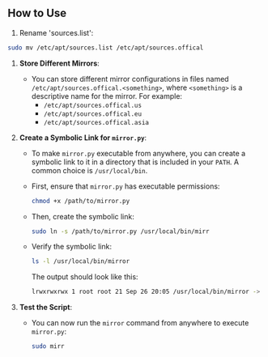 ## How to Use

1. Rename 'sources.list':

```bash
sudo mv /etc/apt/sources.list /etc/apt/sources.offical
```

1. **Store Different Mirrors**:

   - You can store different mirror configurations in files named `/etc/apt/sources.offical.<something>`, where `<something>` is a descriptive name for the mirror. For example:
     - `/etc/apt/sources.offical.us`
     - `/etc/apt/sources.offical.eu`
     - `/etc/apt/sources.offical.asia`

2. **Create a Symbolic Link for `mirror.py`**:

   - To make `mirror.py` executable from anywhere, you can create a symbolic link to it in a directory that is included in your `PATH`. A common choice is `/usr/local/bin`.
   - First, ensure that `mirror.py` has executable permissions:

     ```bash
     chmod +x /path/to/mirror.py
     ```

   - Then, create the symbolic link:

     ```bash
     sudo ln -s /path/to/mirror.py /usr/local/bin/mirr
     ```

   - Verify the symbolic link:

     ```bash
     ls -l /usr/local/bin/mirror
     ```

     The output should look like this:

     ```bash
     lrwxrwxrwx 1 root root 21 Sep 26 20:05 /usr/local/bin/mirror -> /path/to/mirror.py
     ```

3. **Test the Script**:

   - You can now run the `mirror` command from anywhere to execute `mirror.py`:

     ```bash
     sudo mirr
     ```
